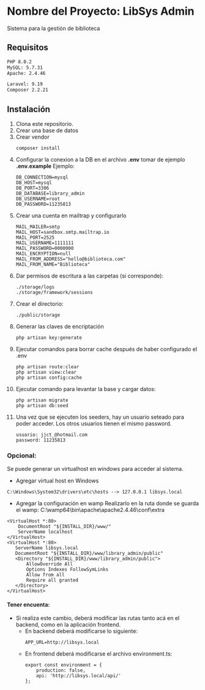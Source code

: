 # Nombre del Proyecto: LibSys Admin

Sistema para la gestión de biblioteca

## Requisitos

```bash
PHP 8.0.2
MySQL: 5.7.31
Apache: 2.4.46

Laravel: 9.19
Composer 2.2.21
```

## Instalación

1. Clona este repositorio.
2. Crear una base de datos
3. Crear vendor
    ```
    composer install
    ```
4. Configurar la conexion a la DB en el archivo **.env** tomar de ejemplo **.env.example**
Ejemplo:
    ```
    DB_CONNECTION=mysql
    DB_HOST=mysql
    DB_PORT=3306
    DB_DATABASE=library_admin
    DB_USERNAME=root
    DB_PASSWORD=11235813
    ```
5. Crear una cuenta en mailtrap y configurarlo
    ```
    MAIL_MAILER=smtp
    MAIL_HOST=sandbox.smtp.mailtrap.io
    MAIL_PORT=2525
    MAIL_USERNAME=1111111
    MAIL_PASSWORD=0000000
    MAIL_ENCRYPTION=null
    MAIL_FROM_ADDRESS="hello@biblioteca.com"
    MAIL_FROM_NAME="Biblioteca"
    ```
6. Dar permisos de escritura a las carpetas (si corresponde):
    ```
    ./storage/logs
    ./storage/framework/sessions
    ```
7. Crear el directorio:
    ```
    ./public/storage
    ```
8. Generar las claves de encriptación
    ```
    php artisan key:generate
    ```
9. Ejecutar comandos para borrar cache después de haber configurado el .env
    ```
    php artisan route:clear
    php artisan view:clear
    php artisan config:cache
    ```
10. Ejecutar comando para levantar la base y cargar datos:
    ```
    php artisan migrate
    php artisan db:seed
    ```
11. Una vez que se ejecuten los seeders, hay un usuario seteado para poder acceder. Los otros usuarios tienen el mismo password.
    ```
    usuario: jjct_@hotmail.com
    password: 11235813
    ``` 


### Opcional:

Se puede generar un virtualhost en windows para acceder al sistema.

- Agregar virtual host en Windows
```
C:\Windows\System32\drivers\etc\hosts --> 127.0.0.1 libsys.local
```
- Agregar la configuración en wamp
Realizarlo en la ruta donde se guarda el wamp: C:\wamp64\bin\apache\apache2.4.46\conf\extra
```
<VirtualHost *:80>
    DocumentRoot "${INSTALL_DIR}/www/"
    ServerName localhost
</VirtualHost>
<VirtualHost *:80>
   ServerName libsys.local
   DocumentRoot "${INSTALL_DIR}/www/library_admin/public"
   <Directory "${INSTALL_DIR}/www/library_admin/public">
       AllowOverride All
       Options Indexes FollowSymLinks
       Allow from all
       Require all granted
   </Directory>
</VirtualHost>
```

#### Tener encuenta:
- Si realiza este cambio, deberá modificar las rutas tanto acá en el backend, como en la aplicación frontend. 
    - En backend deberá modificarse lo siguiente:
        ```
        APP_URL=http://libsys.local
        ```
    - En frontend deberá modificarse el archivo environment.ts:
        ```
        export const environment = {
            production: false,
            api: 'http://libsys.local/api/'
        };
        ```
